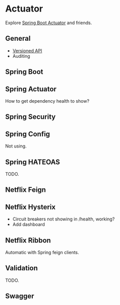 # Actuator

Explore [Spring Boot Actuator](https://spring.io/guides/gs/actuator-service/)
and friends.

## General

- [Versioned API](http://stackoverflow.com/questions/20198275/how-to-manage-rest-api-versioning-with-spring)
- Auditing

## Spring Boot

## Spring Actuator

How to get dependency health to show?

## Spring Security

## Spring Config

Not using.

## Spring HATEOAS

TODO.

## Netflix Feign

## Netflix Hysterix

- Circuit breakers not showing in /health, working?
- Add dashboard

## Netflix Ribbon

Automatic with Spring feign clients.

## Validation

TODO.

## Swagger
